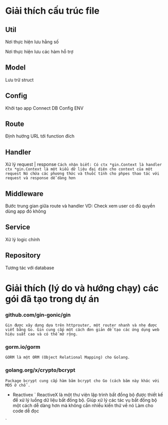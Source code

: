 
# Giải thích cấu trúc file
## Util
Nơi thực hiện lưu hằng số

Nơi thực hiện lưu các hàm hỗ trợ

## Model
Lưu trữ struct

## Config
Khởi tạo app
Connect DB
Config ENV

## Route
Định hướng URL tới function đích

## Handler
Xử lý request | response
`
Cách nhận biết: Có ctx *gin.Context là handler
ctx *gin.Context là một kiểu dữ liệu đại diện cho context của một request
Nó chứa các phương thức và thuốc tính cho phpes thao tác với request và response dễ dàng hơn
`


## Middleware
Bước trung gian giữa route và handler
VD: Check xem user có đủ quyền dùng app đó không

## Service
Xử lý logic chính

## Repository
Tương tác với database

# Giải thích (lý do và hướng chạy) các gói đã tạo trong dự án
### github.com/gin-gonic/gin
`
Gin được xây dựng dựa trên httprouter, một router nhanh và nhẹ được viết bằng Go.
Gin cung cấp một cách đơn giản để tạo các ứng dụng web hiệu suất cao và có thể mở rộng.
`

### gorm.io/gorm
`
GORM là một ORM (Object Relational Mapping) cho Golang.
`

### golang.org/x/crypto/bcrypt
`
Package bcrypt cung cấp hàm băm bcrypt cho Go (cách băm này khác
với MD5 ở chỗ .
`

- Reactivex
`
ReactiveX là một thư viện lập trình bất đồng bộ được thiết kế để xử lý luồng dữ liệu bất đồng bộ.
Giúp xử lý các tác vụ bất đồng bộ một cách dễ dàng hơn mà không cần
nhiều kiến thứ về nó
Làm cho code dễ đọc

`